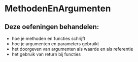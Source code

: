 MethodenEnArgumenten
====================

## Deze oefeningen behandelen:
* hoe je methoden en functies schrijft
* hoe je argumenten en parameters gebruikt
* het doorgeven van argumenten als waarde en als referentie
* het gebruik van return bij functies

